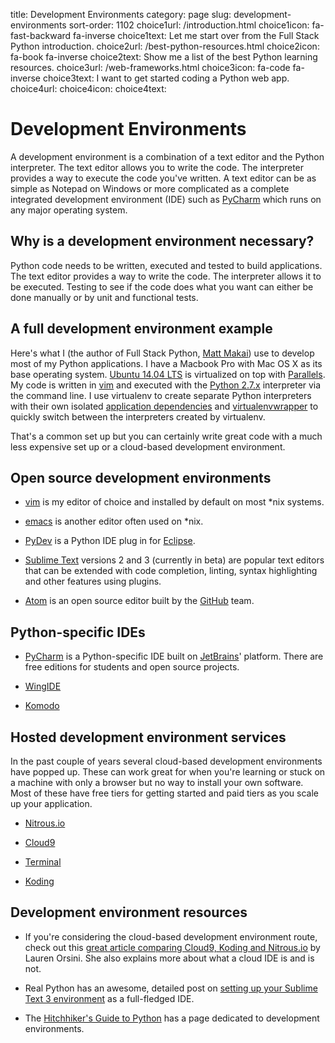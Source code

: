 title: Development Environments
category: page
slug: development-environments
sort-order: 1102
choice1url: /introduction.html
choice1icon: fa-fast-backward fa-inverse
choice1text: Let me start over from the Full Stack Python introduction.
choice2url: /best-python-resources.html
choice2icon: fa-book fa-inverse
choice2text: Show me a list of the best Python learning resources.
choice3url: /web-frameworks.html
choice3icon: fa-code fa-inverse
choice3text: I want to get started coding a Python web app.
choice4url:
choice4icon:
choice4text:


# Development Environments
A development environment is a combination of a text editor and the Python
interpreter. The text editor allows you to write the code. The interpreter
provides a way to execute the code you've written. A text editor can be
as simple as Notepad on Windows or more complicated as a complete integrated
development environment (IDE) such as 
[PyCharm](https://www.jetbrains.com/pycharm/) which runs on any major 
operating system.


## Why is a development environment necessary?
Python code needs to be written, executed and tested to build
applications. The text editor provides a way to write the code. The 
interpreter allows it to be executed. Testing to see if the code does what
you want can either be done manually or by unit and functional tests. 


## A full development environment example
Here's what I (the author of Full Stack Python, 
[Matt Makai](/about-author.html)) use to develop most of my Python 
applications. I have a Macbook Pro with Mac OS X as its base operating 
system. [Ubuntu 14.04 LTS](/operating-systems.html) is virtualized on top 
with [Parallels](https://www.parallels.com/). My code is written in 
[vim](http://www.vim.org/) and executed with the 
[Python 2.7.x](https://www.python.org/download/releases/2.7.8/) interpreter
via the command line. I use virtualenv to create separate Python interpreters
with their own isolated
[application dependencies](/application-dependencies.html) and
[virtualenvwrapper](http://virtualenvwrapper.readthedocs.org/en/latest/)
to quickly switch between the interpreters created by virtualenv.

That's a common set up but you can certainly write great code with a much
less expensive set up or a cloud-based development environment.


## Open source development environments
* [vim](http://www.vim.org/) is my editor of choice and installed by default
  on most \*nix systems.

* [emacs](http://www.gnu.org/software/emacs/) is another editor often used
  on \*nix.

* [PyDev](http://pydev.org/) is a Python IDE plug in for 
  [Eclipse](https://www.eclipse.org/).

* [Sublime Text](http://www.sublimetext.com/) versions 2 and 3 (currently
  in beta) are popular text editors that can be extended with code completion,
  linting, syntax highlighting and other features using plugins.

* [Atom](https://atom.io/) is an open source editor built by the 
  [GitHub](https://github.com) team.


## Python-specific IDEs
* [PyCharm](https://www.jetbrains.com/pycharm/) is a Python-specific IDE
  built on [JetBrains](https://www.jetbrains.com/)' platform. There are
  free editions for students and open source projects.

* [WingIDE](https://wingware.com/)

* [Komodo](http://komodoide.com/)


## Hosted development environment services
In the past couple of years several cloud-based development environments
have popped up. These can work great for when you're learning or stuck on
a machine with only a browser but no way to install your own software. Most
of these have free tiers for getting started and paid tiers as you scale
up your application.

* [Nitrous.io](https://www.nitrous.io/)

* [Cloud9](https://c9.io/)

* [Terminal](https://www.terminal.com/)

* [Koding](https://koding.com/)


## Development environment resources
* If you're considering the cloud-based development environment route, check
  out this 
  [great article comparing Cloud9, Koding and Nitrous.io](http://readwrite.com/2014/08/14/cloud9-koding-nitrousio-integrated-development-environment-ide-coding)
  by Lauren Orsini. She also explains more about what a cloud IDE is and is
  not.

* Real Python has an awesome, detailed post on 
  [setting up your Sublime Text 3 environment](https://realpython.com/blog/python/setting-up-sublime-text-3-for-full-stack-python-development/)
  as a full-fledged IDE.

* The [Hitchhiker's Guide to Python](http://docs.python-guide.org/en/latest/dev/env/)
  has a page dedicated to development environments.
